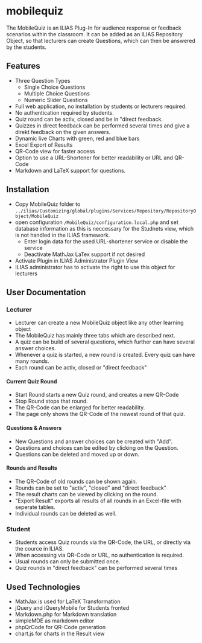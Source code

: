 # mobilequiz

The MobileQuiz is an ILIAS Plug-In for audience response or feedback scenarios within the classroom.
It can be added as an ILIAS Repository Object, so that lecturers can create Questions, which can then be answered by the students.


## Features

* Three Question Types
    * Single Choice Questions
    * Multiple Choice Questions
    * Numeric Slider Questions
* Full web application, no installation by students or lecturers required.
* No authentication required by students.
* Quiz round can be activ, closed and be in "direct feedback.
* Quizzes in direct feedback can be performed several times and give a direkt feedback on the given answers.
* Dynamic live Charts with green, red and blue bars
* Excel Export of Results
* QR-Code view for faster access
* Option to use a URL-Shortener for better readability or URL and QR-Code
* Markdown and LaTeX support for questions.


## Installation

* Copy MobileQuiz folder to `../ilias/Customizing/global/plugins/Services/Repository/RepositoryObject/MobileQuiz`
* open configuration `/MobileQuiz/configuration.local.php` and set database information as this is neccessary for the Studnets view, which is not handled in the ILIAS framework.
   * Enter login data for the used URL-shortener service or disable the service
   * Deactivate MathJax LaTex support if not desired
* Activate Plugin in ILIAS Administrator Plugin View
* ILIAS administrator has to activate the right to use this object for lecturers


## User Documentation

### Lecturer

* Lecturer can create a new MobileQuiz object like any other learning object
* The MobileQuiz has mainly three tabs which are described next.
* A quiz can be build of several questions, which further can have several answer choices.
* Whenever a quiz is started, a new round is created. Every quiz can have many rounds.
* Each round can be activ, closed or "direct feedback" 

#### Current Quiz Round

* Start Round starts a new Quiz round, and creates a new QR-Code
* Stop Round stops that round.
* The QR-Code can be enlarged for better readability.
* The page only shows the QR-Code of the newest round of that quiz.

#### Questions & Answers

* New Questions and answer choices can be created with "Add".
* Questions and choices can be edited by clicking on the Question.
* Questions can be deleted and moved up or down.

#### Rounds and Results

* The QR-Code of old rounds can be shown again.
* Rounds can be set to "activ", "closed" and "direct feedback"
* The result charts can be viewed by clicking on the round.
* "Export Result" exports all results of all rounds in an Excel-file with seperate tables.
* Individual rounds can be deleted as well.


### Student

* Students access Quiz rounds via the QR-Code, the URL, or directly via the cource in ILIAS.
* When accessing via QR-Code or URL, no authentication is required. 
* Usual rounds can only be submitted once.
* Quiz rounds in "direct feedback" can be performed several times


## Used Technologies

* MathJax is used for LaTeX Transformation
* jQuery and iQueryMobile for Students fronted
* Markdown.php for Markdown translation
* simpleMDE as markdown editor
* phpQrCode for QR-Code generation
* chart.js for charts in the Result view
